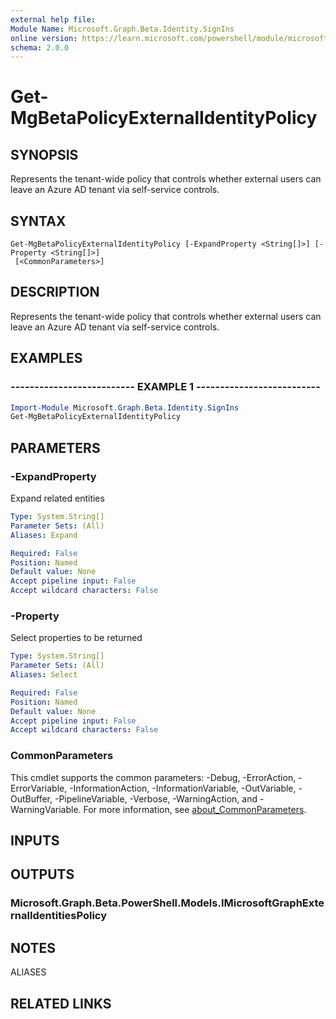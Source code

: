 ```yaml
---
external help file:
Module Name: Microsoft.Graph.Beta.Identity.SignIns
online version: https://learn.microsoft.com/powershell/module/microsoft.graph.beta.identity.signins/get-mgbetapolicyexternalidentitypolicy
schema: 2.0.0
---
```


# Get-MgBetaPolicyExternalIdentityPolicy

## SYNOPSIS
Represents the tenant-wide policy that controls whether external users can leave an Azure AD tenant via self-service controls.

## SYNTAX

```
Get-MgBetaPolicyExternalIdentityPolicy [-ExpandProperty <String[]>] [-Property <String[]>]
 [<CommonParameters>]
```

## DESCRIPTION
Represents the tenant-wide policy that controls whether external users can leave an Azure AD tenant via self-service controls.

## EXAMPLES

### -------------------------- EXAMPLE 1 --------------------------
```powershell
Import-Module Microsoft.Graph.Beta.Identity.SignIns
Get-MgBetaPolicyExternalIdentityPolicy
```



## PARAMETERS

### -ExpandProperty
Expand related entities

```yaml
Type: System.String[]
Parameter Sets: (All)
Aliases: Expand

Required: False
Position: Named
Default value: None
Accept pipeline input: False
Accept wildcard characters: False
```

### -Property
Select properties to be returned

```yaml
Type: System.String[]
Parameter Sets: (All)
Aliases: Select

Required: False
Position: Named
Default value: None
Accept pipeline input: False
Accept wildcard characters: False
```

### CommonParameters
This cmdlet supports the common parameters: -Debug, -ErrorAction, -ErrorVariable, -InformationAction, -InformationVariable, -OutVariable, -OutBuffer, -PipelineVariable, -Verbose, -WarningAction, and -WarningVariable. For more information, see [about_CommonParameters](http://go.microsoft.com/fwlink/?LinkID=113216).

## INPUTS

## OUTPUTS

### Microsoft.Graph.Beta.PowerShell.Models.IMicrosoftGraphExternalIdentitiesPolicy

## NOTES

ALIASES

## RELATED LINKS

